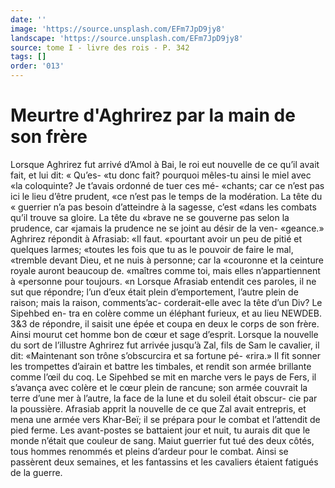 ```yaml
---
date: ''
image: 'https://source.unsplash.com/EFm7JpD9jy8'
landscape: 'https://source.unsplash.com/EFm7JpD9jy8'
source: tome I - livre des rois - P. 342
tags: []
order: '013'
---
```


# Meurtre d'Aghrirez par la main de son frère

Lorsque Aghrirez fut arrivé d’Amol à Bai, le roi
eut nouvelle de ce qu’il avait fait, et lui dit: « Qu’es-
«tu donc fait? pourquoi mêles-tu ainsi le miel avec «la coloquinte? Je t’avais ordonné de tuer ces mé- «chants; car ce n’est pas ici le lieu d’être prudent,
«ce n’est pas le temps de la modération. La tête du
« guerrier n’a pas besoin d’atteindre à la sagesse, c’est
«dans les combats qu’il trouve sa gloire. La tête du «brave ne se gouverne pas selon la prudence, car «jamais la prudence ne se joint au désir de la ven- «geance.» Aghrirez répondit à Afrasiab: «Il faut. «pourtant avoir un peu de pitié et quelques larmes; «toutes les fois que tu as le pouvoir de faire le mal, «tremble devant Dieu, et ne nuis à personne; car la «couronne et la ceinture royale auront beaucoup de. «maîtres comme toi, mais elles n’appartiennent à «personne pour toujours. «n
Lorsque Afrasiab entendit ces paroles, il ne sut que répondre; l’un d’eux était plein d’emportement,
l’autre plein de raison; mais la raison, comments’ac- corderait-elle avec la tête d’un Div? Le Sipehbed en- tra en colère comme un éléphant furieux, et au lieu
NEWDEB. 3&3 de répondre, il saisit une épée et coupa en deux le
corps de son frère. Ainsi mourut cet homme bon de cœur et sage d’esprit.
Lorsque la nouvelle du sort de l’illustre Aghrirez fut arrivée jusqu’à Zal, fils de Sam le cavalier, il dit: «Maintenant son trône s’obscurcira et sa fortune pé- «rira.» Il fit sonner les trompettes d’airain et battre
les timbales, et rendit son armée brillante comme l’œil du coq. Le Sipehbed se mit en marche vers le pays de Fers, il s’avança avec colère et le cœur plein
de rancune; son armée couvrait la terre d’une mer à l’autre, la face de la lune et du soleil était obscur-
cie par la poussière. Afrasiab apprit la nouvelle de ce que Zal avait entrepris, et mena une armée vers Khar-Beï; il se prépara pour le combat et l’attendit
de pied ferme. Les avant-postes se battaient jour et nuit, tu aurais dit que le monde n’était que couleur
de sang. Maiut guerrier fut tué des deux côtés, tous hommes renommés et pleins d’ardeur pour le combat.
Ainsi se passèrent deux semaines, et les fantassins et les cavaliers étaient fatigués de la guerre.
